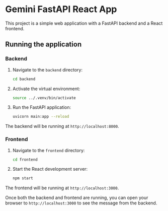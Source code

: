 
# Gemini FastAPI React App

This project is a simple web application with a FastAPI backend and a React frontend.

## Running the application

### Backend

1. Navigate to the `backend` directory:
   ```bash
   cd backend
   ```
2. Activate the virtual environment:
   ```bash
   source ../.venv/bin/activate
   ```
3. Run the FastAPI application:
   ```bash
   uvicorn main:app --reload
   ```

The backend will be running at `http://localhost:8000`.

### Frontend

1. Navigate to the `frontend` directory:
   ```bash
   cd frontend
   ```
2. Start the React development server:
   ```bash
   npm start
   ```

The frontend will be running at `http://localhost:3000`.

Once both the backend and frontend are running, you can open your browser to `http://localhost:3000` to see the message from the backend.
